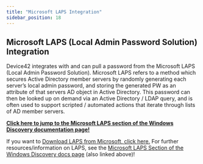 ```yaml
---
title: "Microsoft LAPS Integration"
sidebar_position: 18
---
```


## Microsoft LAPS (Local Admin Password Solution) Integration

Device42 integrates with and can pull a password from the Microsoft LAPS (Local Admin Password Solution). Microsoft LAPS refers to a method which secures Active Directory member servers by randomly generating each server’s local admin password, and storing the generated PW as an attribute of that servers AD object in Active Directory. This password can then be looked up on demand via an Active Directory / LDAP query, and is often used to support scripted / automated actions that iterate through lists of AD member servers.

**[Click here to jump to the Microsoft LAPS section of the Windows Discovery documentation page!](auto-discovery/windows-and-hyper-v-auto-discovery.md)**

If you want to [Download LAPS from Microsoft, click here.](https://www.microsoft.com/en-us/download/details.aspx?id=46899) For further resources/information on LAPS, see the [Microsoft LAPS Section of the Windows Discovery docs page](auto-discovery/windows-and-hyper-v-auto-discovery.md) (also linked above)!
